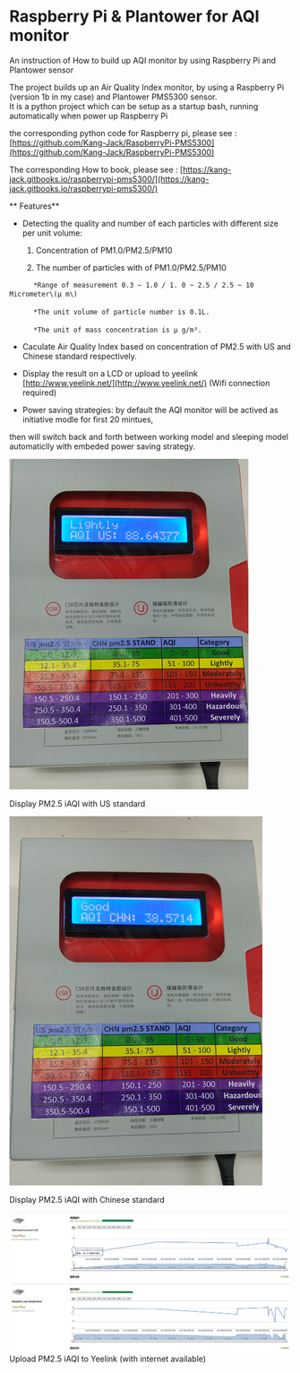 # Raspberry Pi & Plantower for AQI monitor

An instruction of How to build up AQI monitor by using Raspberry Pi and Plantower sensor

The project builds up an Air Quality Index monitor, by using a Raspberry Pi \(version 1b in my case\) and Plantower PMS5300 sensor.  
 It is a python project which can be setup as a startup bash, running automatically when power up Raspberry Pi

the corresponding python code for Raspberry pi, please see : [https://github.com/Kang-Jack/RaspberryPi-PMS5300](https://github.com/Kang-Jack/RaspberryPi-PMS5300)

The corresponding How to book, please see : [https://kang-jack.gitbooks.io/raspberrypi-pms5300/](https://kang-jack.gitbooks.io/raspberrypi-pms5300/)

** Features**

* Detecting the quality and number of each particles with different size per unit volume:

    1. Concentration of PM1.0/PM2.5/PM10 

     2. The number of particles with of PM1.0/PM2.5/PM10

```
      *Range of measurement 0.3 ~ 1.0 / 1. 0 ~ 2.5 / 2.5 ~ 10 Micrometer\(μ m\)

      *The unit volume of particle number is 0.1L. 

      *The unit of mass concentration is μ g/m³.
```

* Caculate Air Quality Index based on concentration of PM2.5 with US and Chinese standard respectively.

* Display the result on a LCD or upload to yeelink [http://www.yeelink.net/](http://www.yeelink.net/) \(Wifi connection required\)

* Power saving strategies: by default the AQI monitor will be actived as initiative modle for first 20 mintues,

then will switch back and forth between working model and sleeping model automaticlly with embeded power saving strategy.

![](/assets/2.png)

Display  PM2.5 iAQI with US standard

![](/assets/3.png)

Display  PM2.5 iAQI with Chinese standard

![](/assets/yeelink.png)Upload PM2.5 iAQI to Yeelink \(with internet available\)

